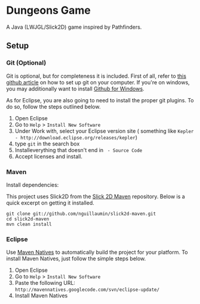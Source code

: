 # Dungeons Game

A Java (LWJGL/Slick2D) game inspired by Pathfinders.

## Setup

### Git (Optional)

Git is optional, but for completeness it is included. First of all, refer to [this github article](https://help.github.com/articles/set-up-git) on how to set up git on your computer. If you're on windows, you may additionally want to install [Github for Windows](http://windows.github.com/).

As for Eclipse, you are also going to need to install the proper git plugins. To do so, follow the steps outlined below.

1. Open Eclipse
2. Go to `Help` > `Install New Software`
3. Under Work with, select your Eclipse version site ( something like `Kepler - http://download.eclipse.org/releases/kepler`)
3. type `git` in the search box
4. Installeverything that doesn't end in ` - Source Code`
5. Accept licenses and install.

### Maven

Install dependencies:

This project uses Slick2D from the [Slick 2D Maven](https://github.com/nguillaumin/slick2d-maven) repository. Below is a quick excerpt on getting it installed.

```
git clone git://github.com/nguillaumin/slick2d-maven.git
cd slick2d-maven
mvn clean install
```

### Eclipse

Use [Maven Natives](https://code.google.com/p/mavennatives/#Eclipse_Plugin) to automatically build the project for your platform. To install Maven Natives, just follow the simple steps below.

1. Open Eclipse
2. Go to `Help` > `Install New Software`
3. Paste the following URL: `http://mavennatives.googlecode.com/svn/eclipse-update/`
4. Install Maven Natives
